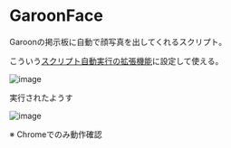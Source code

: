 # GaroonFace

Garoonの掲示板に自動で顔写真を出してくれるスクリプト。

こういう[スクリプト自動実行の拡張機能](https://chrome.google.com/webstore/detail/scriptautorunner/gpgjofmpmjjopcogjgdldidobhmjmdbm?hl=ja)に設定して使える。

![image](https://cloud.githubusercontent.com/assets/4201520/22641992/3d558e36-ec9c-11e6-8fa4-327b55e43776.png)

実行されたようす

![image](https://cloud.githubusercontent.com/assets/4201520/22642070/85a117fa-ec9c-11e6-89b2-9d9b3a2b3011.png)

※ Chromeでのみ動作確認 
